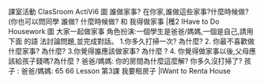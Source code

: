 課室活動 ClasSroom ActiVi6
圖 誰做家事?
在你家,誰做這些家事?什麼時候做? (你也可以問同學
誰做?      什麼時候做?
和
我得做家事 |穫2
IHave to Do Housework
圖 大家一起做家事
角色扮演:一個學生是爸爸/媽媽,一個是自己,請用下面
的語 法討論問題,並完成對話。
1.你多久打掃一次? 為什麼?
2. 你最不喜歡做什麼家事? 為什麼?
3.你覺得誰應該做家事? 為什麼 ?
4. 你覺得做家事以後,父母應該給孩子錢嗎?為什麼 ?
爸爸/媽媽: 你的房間為什麼這麼解? 你多久沒打掃了?
孩子 :
爸爸/媽媽:
65
66
Lesson
第3課
我要租房子
|lWant to Renta House
